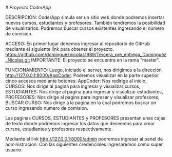 <em> # Proyecto CoderApp </em>

DESCRIPCIÓN:
CoderApp simula ser un sitio web donde podremos insertar nuevos cursos, estudiantes y profesores. También tendremos la posibilidad de visualizarlos. Podremos buscar cursos existentes ingresando el numero de comision.

ACCESO:
En primer lugar debemos ingresar al repositorio de GitHub mediante el siguiente link para obtener el proyecto.
https://github.com/domingueznicolas1989/Tercera_pre_entrega_Dominguez_Nicolas.git
IMPORTANTE: El proyecto se encuentra en la rama "master".

FUNCIONAMIENTO:
Luego, iniciado el server, nos dirigimos a la dirección http://127.0.0.1:8000/AppCoder.
Podremos visualizar en la parte superior cinco accesos mediante botones: 
AppCoder: Nos redirige al inicio,
CURSOS: Nos dirige al pagina para ingresar y visualizar cursos,
ESTUDIANTES: Nos dirige al pagina para ingresar y visualizar estudiantes,
PROFESORES: Nos dirige al pagina para ingresar y visualizar profesores,
BUSCAR CURSO: Nos dirige a la pagina en la cual podremos buscar un curso ingresando numero de comision.

Las paginas CURSOS, ESTUDIANTES y PROFESORES presentan unas cajas de texto donde podremos ingresar los datos que deseemos para crear cursos, estudiantes y profesores respectivamente.

Mediante el link http://127.0.0.1:8000/admin podremos ingresar al panel de administracion. Con las siguientes credenciales ingresaremos como super usuario.



